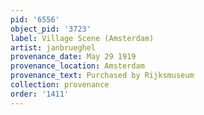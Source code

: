 ```yaml
---
pid: '6556'
object_pid: '3723'
label: Village Scene (Amsterdam)
artist: janbrueghel
provenance_date: May 29 1919
provenance_location: Amsterdam
provenance_text: Purchased by Rijksmuseum
collection: provenance
order: '1411'
---
```

